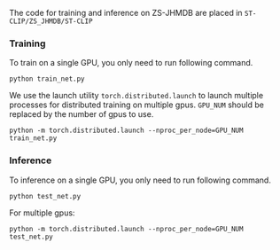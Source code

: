 The code for training and inference on ZS-JHMDB are placed in `ST-CLIP/ZS_JHMDB/ST-CLIP`

### Training

To train on a single GPU, you only need to run following command. 
```shell
python train_net.py 
```
We use the launch utility `torch.distributed.launch` to launch multiple 
processes for distributed training on multiple gpus. `GPU_NUM` should be
replaced by the number of gpus to use.

```shell
python -m torch.distributed.launch --nproc_per_node=GPU_NUM train_net.py
```

### Inference

To inference on a single GPU, you only need to run following command. 
```shell
python test_net.py 
```
For multiple gpus: 

```shell
python -m torch.distributed.launch --nproc_per_node=GPU_NUM test_net.py
```